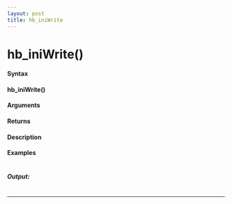 ```yaml
---
layout: post
title: hb_iniWrite
---
```


# hb_iniWrite()


#### Syntax

#### hb_iniWrite()

#### Arguments

#### Returns

#### Description

#### Examples

```

```

##### Output:

```

```

---